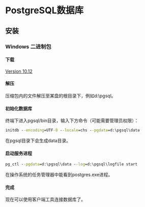 # PostgreSQL数据库

## 安装

### Windows 二进制包

#### 下载

[Version 10.12](https://sbp.enterprisedb.com/getfile.jsp?fileid=12498)

#### 解压

压缩包内的文件解压至某盘的根目录下，例如d:\pgsql。

#### 初始化数据库

终端下进入pgsql/bin目录，输入下方命令（可能需要管理员权限）：

```cmd
initdb --encoding=UTF-8 --locale=chs --pgdata=d:\pgsql\data
```

在pgsql目录下会生成data目录。

#### 启动服务进程

```cmd
pg_ctl --pgdata=d:\pgsql\data --log=d:\pgsql\logfile start
```

在操作系统的任务管理器中能看到postgres.exe进程。

#### 完成

现在可以使用客户端工具连接数据库了。
